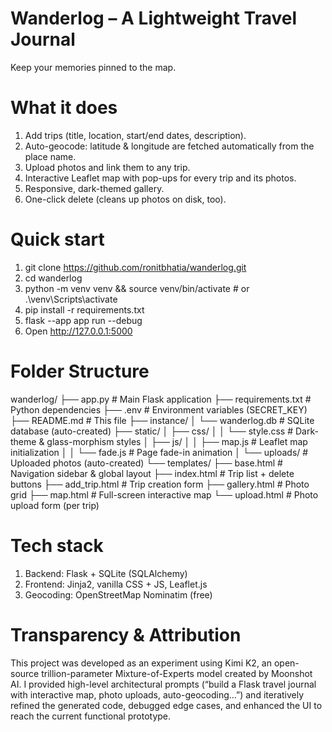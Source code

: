 # Wanderlog – A Lightweight Travel Journal
Keep your memories pinned to the map.


# What it does
1. Add trips (title, location, start/end dates, description).
2. Auto-geocode: latitude & longitude are fetched automatically from the place name.
3. Upload photos and link them to any trip.
4. Interactive Leaflet map with pop-ups for every trip and its photos.
5. Responsive, dark-themed gallery.
6. One-click delete (cleans up photos on disk, too).

# Quick start

1. git clone https://github.com/ronitbhatia/wanderlog.git
2. cd wanderlog
3. python -m venv venv && source venv/bin/activate   # or .\venv\Scripts\activate
4. pip install -r requirements.txt
5. flask --app app run --debug
6. Open http://127.0.0.1:5000

# Folder Structure
wanderlog/
├── app.py                     # Main Flask application
├── requirements.txt           # Python dependencies
├── .env                       # Environment variables (SECRET_KEY)
├── README.md                  # This file
├── instance/
│   └── wanderlog.db           # SQLite database (auto-created)
├── static/
│   ├── css/
│   │   └── style.css          # Dark-theme & glass-morphism styles
│   ├── js/
│   │   ├── map.js             # Leaflet map initialization
│   │   └── fade.js            # Page fade-in animation
│   └── uploads/               # Uploaded photos (auto-created)
└── templates/
    ├── base.html              # Navigation sidebar & global layout
    ├── index.html             # Trip list + delete buttons
    ├── add_trip.html          # Trip creation form
    ├── gallery.html           # Photo grid
    ├── map.html               # Full-screen interactive map
    └── upload.html            # Photo upload form (per trip)
    
# Tech stack
1. Backend: Flask + SQLite (SQLAlchemy)
2. Frontend: Jinja2, vanilla CSS + JS, Leaflet.js
3. Geocoding: OpenStreetMap Nominatim (free)
   
# Transparency & Attribution
This project was developed as an experiment using Kimi K2, an open-source trillion-parameter Mixture-of-Experts model created by Moonshot AI.
I provided high-level architectural prompts (“build a Flask travel journal with interactive map, photo uploads, auto-geocoding…”) and iteratively refined the generated code, debugged edge cases, and enhanced the UI to reach the current functional prototype.
